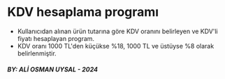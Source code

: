 # KDV hesaplama programı

* Kullanıcıdan alınan ürün tutarına göre KDV oranını belirleyen ve KDV'li fiyatı hesaplayan program.
* KDV oranı 1000 TL'den küçükse %18, 1000 TL ve üstüyse %8 olarak belirlenmiştir.

##### BY: ALİ OSMAN UYSAL - 2024